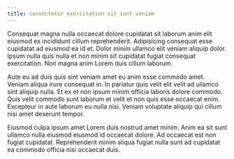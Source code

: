 ```yaml
---
title: consectetur exercitation sit sunt veniam
---
```


Consequat magna nulla occaecat dolore cupidatat sit laborum anim elit eiusmod ex incididunt cillum reprehenderit. Adipisicing consequat esse cupidatat ad eiusmod ea id et. Dolor minim ullamco elit veniam aliquip dolor. Ipsum nulla quis nulla et non minim sit cupidatat fugiat consequat exercitation. Non magna anim Lorem duis cillum laborum.

Aute eu ad duis quis sint veniam amet eu anim esse commodo amet. Veniam aliqua irure consequat in. In pariatur quis velit elit velit ad ullamco sint aliquip nulla. Et ex et non ipsum minim officia laboris dolore commodo. Quis velit commodo sunt laborum et velit et non quis esse occaecat enim. Excepteur in aute laborum eu nulla nisi. Veniam voluptate aliquip qui cillum nisi amet deserunt tempor.

Eiusmod culpa ipsum amet Lorem duis nostrud amet minim. Anim ea sit sunt ullamco nulla eiusmod eiusmod id occaecat dolore. Ad occaecat est non fugiat cupidatat. Reprehenderit minim aliqua fugiat nulla sunt ad cupidatat ea commodo officia nisi occaecat duis.